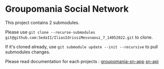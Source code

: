 # Groupomania Social Network

This project contains 2 submodules.

Please use
`git clone --recurse-submodules git@github.com:SedaII/IliasIdrissiMessnaoui_7_14052022.git` to clone.

If it's cloned already, use `git submodule update --init --recursive` to pull submodules changes.

Please read documentation for each projects : 
[groupomania-sn-app](https://github.com/SedaII/groupomania-sn-app/blob/main/README.md)
[sn-api](https://github.com/SedaII/sn-api/blob/main/README.md)